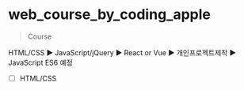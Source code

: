 # web_course_by_coding_apple

> Course

HTML/CSS ▶ JavaScript/jQuery ▶ React or Vue ▶ 개인프로젝트제작 ▶ JavaScript ES6 예정

- [ ] HTML/CSS
